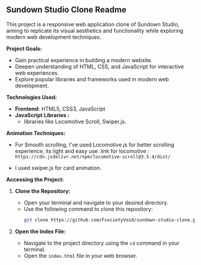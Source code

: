 ## Sundown Studio Clone Readme

This project is a responsive web application clone of Sundown Studio, aiming to replicate its visual aesthetics and functionality while exploring modern web development techniques.

**Project Goals:**

* Gain practical experience in building a modern website.
* Deepen understanding of HTML, CSS, and JavaScript for interactive web experiences.
* Explore popular libraries and frameworks used in modern web development.

**Technologies Used:**

* **Frontend:** HTML5, CSS3, JavaScript
* **JavaScript Libraries :**
    * libraries like Locomotive Scroll, Swiper.js.

**Animation Techniques:**

* For Smooth scrolling, I've used Locomotive js for better scrolling experience, its light and easy use.
link for locomotive : `https://cdn.jsdelivr.net/npm/locomotive-scroll@3.5.4/dist/`

* I used swiper.js for card animation.

**Accessing the Project:**

1. **Clone the Repository:**
    * Open your terminal and navigate to your desired directory.
    * Use the following command to clone this repository:
        ```bash
        git clone https://github.com/FsocietyVoid/sundown-studio-clone.git
        ```

2. **Open the Index File:**
    * Navigate to the project directory using the `cd` command in your terminal.
    * Open the `index.html` file in your web browser.


